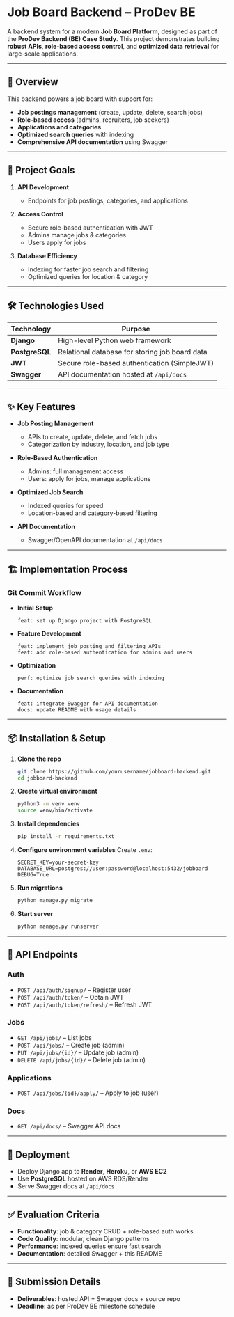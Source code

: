 # Job Board Backend – ProDev BE

A backend system for a modern **Job Board Platform**, designed as part of the **ProDev Backend (BE) Case Study**.
This project demonstrates building **robust APIs**, **role-based access control**, and **optimized data retrieval** for large-scale applications.

---

## 🚀 Overview

This backend powers a job board with support for:

* **Job postings management** (create, update, delete, search jobs)
* **Role-based access** (admins, recruiters, job seekers)
* **Applications and categories**
* **Optimized search queries** with indexing
* **Comprehensive API documentation** using Swagger

---

## 🎯 Project Goals

1. **API Development**

   * Endpoints for job postings, categories, and applications
2. **Access Control**

   * Secure role-based authentication with JWT
   * Admins manage jobs & categories
   * Users apply for jobs
3. **Database Efficiency**

   * Indexing for faster job search and filtering
   * Optimized queries for location & category

---

## 🛠️ Technologies Used

| Technology     | Purpose                                        |
| -------------- | ---------------------------------------------- |
| **Django**     | High-level Python web framework                |
| **PostgreSQL** | Relational database for storing job board data |
| **JWT**        | Secure role-based authentication (SimpleJWT)   |
| **Swagger**    | API documentation hosted at `/api/docs`        |

---

## ✨ Key Features

* **Job Posting Management**

  * APIs to create, update, delete, and fetch jobs
  * Categorization by industry, location, and job type

* **Role-Based Authentication**

  * Admins: full management access
  * Users: apply for jobs, manage applications

* **Optimized Job Search**

  * Indexed queries for speed
  * Location-based and category-based filtering

* **API Documentation**

  * Swagger/OpenAPI documentation at `/api/docs`

---

## 🏗️ Implementation Process

### Git Commit Workflow

* **Initial Setup**

  ```
  feat: set up Django project with PostgreSQL
  ```
* **Feature Development**

  ```
  feat: implement job posting and filtering APIs
  feat: add role-based authentication for admins and users
  ```
* **Optimization**

  ```
  perf: optimize job search queries with indexing
  ```
* **Documentation**

  ```
  feat: integrate Swagger for API documentation
  docs: update README with usage details
  ```

---

## 📦 Installation & Setup

1. **Clone the repo**

   ```bash
   git clone https://github.com/yourusername/jobboard-backend.git
   cd jobboard-backend
   ```

2. **Create virtual environment**

   ```bash
   python3 -m venv venv
   source venv/bin/activate
   ```

3. **Install dependencies**

   ```bash
   pip install -r requirements.txt
   ```

4. **Configure environment variables**
   Create `.env`:

   ```
   SECRET_KEY=your-secret-key
   DATABASE_URL=postgres://user:password@localhost:5432/jobboard
   DEBUG=True
   ```

5. **Run migrations**

   ```bash
   python manage.py migrate
   ```

6. **Start server**

   ```bash
   python manage.py runserver
   ```

---

## 🔑 API Endpoints

### Auth

* `POST /api/auth/signup/` – Register user
* `POST /api/auth/token/` – Obtain JWT
* `POST /api/auth/token/refresh/` – Refresh JWT

### Jobs

* `GET /api/jobs/` – List jobs
* `POST /api/jobs/` – Create job (admin)
* `PUT /api/jobs/{id}/` – Update job (admin)
* `DELETE /api/jobs/{id}/` – Delete job (admin)

### Applications

* `POST /api/jobs/{id}/apply/` – Apply to job (user)

### Docs

* `GET /api/docs/` – Swagger API docs

---

## 🚀 Deployment

* Deploy Django app to **Render**, **Heroku**, or **AWS EC2**
* Use **PostgreSQL** hosted on AWS RDS/Render
* Serve Swagger docs at `/api/docs`

---

## ✅ Evaluation Criteria

* **Functionality**: job & category CRUD + role-based auth works
* **Code Quality**: modular, clean Django patterns
* **Performance**: indexed queries ensure fast search
* **Documentation**: detailed Swagger + this README

---

## 📌 Submission Details

* **Deliverables**: hosted API + Swagger docs + source repo
* **Deadline**: as per ProDev BE milestone schedule
